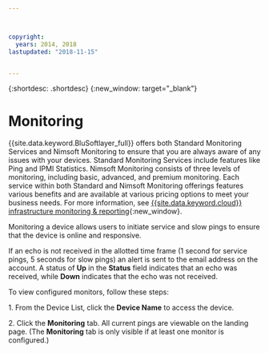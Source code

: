 ```yaml
---



copyright:
  years: 2014, 2018
lastupdated: "2018-11-15"


---
```


{:shortdesc: .shortdesc}
{:new_window: target="_blank"}

# Monitoring
{{site.data.keyword.BluSoftlayer_full}} offers both Standard Monitoring Services and Nimsoft Monitoring to ensure that you are always aware of any issues with your devices. Standard Monitoring Services include features like Ping and IPMI Statistics. Nimsoft Monitoring consists of three levels of monitoring, including basic, advanced, and premium monitoring. Each service within both Standard and Nimsoft Monitoring offerings features various benefits and are available at various pricing options to meet your business needs. For more information, see  [{{site.data.keyword.cloud}} infrastructure monitoring & reporting](https://www.ibm.com/cloud/infrastructure/monitoring){:new_window}.

Monitoring a device allows users to initiate service and slow pings to ensure that the device is online and responsive.

If an echo is not received in the allotted time frame (1 second for service pings, 5 seconds for slow pings) an alert is sent to the email 
address on the account. A status of **Up** in the **Status** field indicates that an echo was received, while **Down**
indicates that the echo was not received. 

To view configured monitors, follow these steps:

1\. From the Device List, click the **Device Name** to access the device.

2\. Click the **Monitoring** tab. All current pings are viewable on the landing page. (The **Monitoring** tab is only visible if at least one monitor is configured.)



